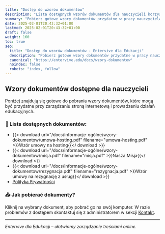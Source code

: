 ```yaml
---
title: "Dostęp do wzorów dokumentów"
description: "Lista dostępnych wzorów dokumentów dla nauczycieli korzystających z Entervive dla Edukacji."
summary: "Pobierz gotowe wzory dokumentów przydatne w pracy nauczyciela."
date: 2025-02-01T20:43:32+01:00
lastmod: 2025-02-01T20:43:32+01:00
draft: false
weight: 160
toc: true
seo:
  title: "Dostęp do wzorów dokumentów - Entervive dla Edukacji"
  description: "Pobierz gotowe wzory dokumentów przydatne w pracy nauczyciela i administracji strony."
  canonical: "https://entervive.edu/docs/wzory-dokumentow"
  noindex: false
  robots: "index, follow"
---
```


## Wzory dokumentów dostępne dla nauczycieli

Poniżej znajdują się gotowe do pobrania wzory dokumentów, które mogą być przydatne przy zarządzaniu stroną internetową i prowadzeniu działań edukacyjnych.

### 📄 Lista dostępnych dokumentów:

- {{< download url="/docs/informacje-ogólne/wzory-dokumentow/umowa-hosting.pdf" filename="umowa-hosting.pdf" >}}Wzór umowy na hosting{{</ download >}}
- {{< download url="/docs/informacje-ogólne/wzory-dokumentow/misja.pdf" filename="misja.pdf" >}}Nasza Misja{{</ download >}}
- {{< download url="/docs/informacje-ogólne/wzory-dokumentow/rezygnacja.pdf" filename="rezygnacja.pdf" >}}Wzór umowy na rezygnację z usług{{</ download >}}
- [Polityka Prywatności](/privacy/)

### 📥 Jak pobierać dokumenty?

Kliknij na wybrany dokument, aby pobrać go na swój komputer. W razie problemów z dostępem skontaktuj się z administratorem w sekcji [Kontakt](/docs/informacje-ogólne/kontakt-i-faq/).

---

_Entervive dla Edukacji – ułatwiamy zarządzanie treściami online._
